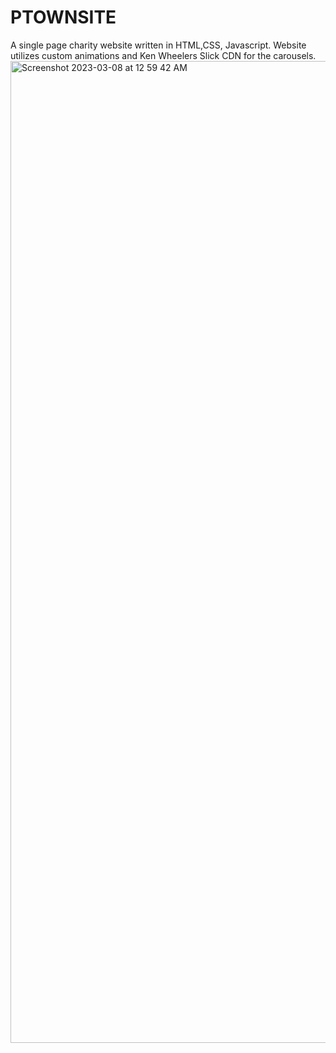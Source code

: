# PTOWNSITE


A single page charity website written in HTML,CSS, Javascript. Website utilizes custom animations and Ken Wheelers Slick CDN for the carousels. 
<img width="1571" alt="Screenshot 2023-03-08 at 12 59 42 AM" src="https://user-images.githubusercontent.com/104800775/223631791-4d2d996a-d170-4dc7-891b-49dcd5090055.png">
